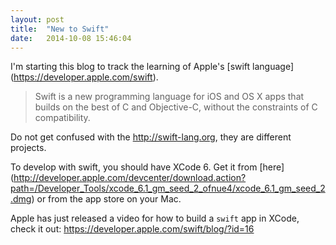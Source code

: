 ```yaml
---
layout: post
title:  "New to Swift"
date:   2014-10-08 15:46:04
---
```

I'm starting this blog to track the learning of Apple's [swift language]
(https://developer.apple.com/swift).

> Swift is a new programming language for iOS and OS X apps that builds on the
> best of C and Objective-C, without the constraints of C compatibility.

Do not get confused with the http://swift-lang.org, they are different projects.

To develop with swift, you should have XCode 6. Get it from [here]
(http://developer.apple.com/devcenter/download.action?path=/Developer_Tools/xcode_6.1_gm_seed_2_ofnue4/xcode_6.1_gm_seed_2.dmg)
or from the app store on your Mac.

Apple has just released a video for how to build a `swift` app in XCode, check
it out: https://developer.apple.com/swift/blog/?id=16
